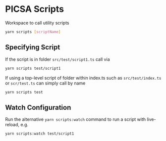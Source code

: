 # PICSA Scripts

Workspace to call utility scripts

```sh
yarn scripts [scriptName]
```

## Specifying Script

If the script is in folder `src/test/script1.ts` call via

```sh
yarn scripts test/script1
```

If using a top-level script of folder within index.ts such as `src/test/index.ts` or `scr/test.ts` can simply call by name

```sh
yarn scripts test
```

## Watch Configuration

Run the alternative `yarn scripts:watch` command to run a script with live-reload, e.g.

```sh
yarn scripts:watch test/script1
```
